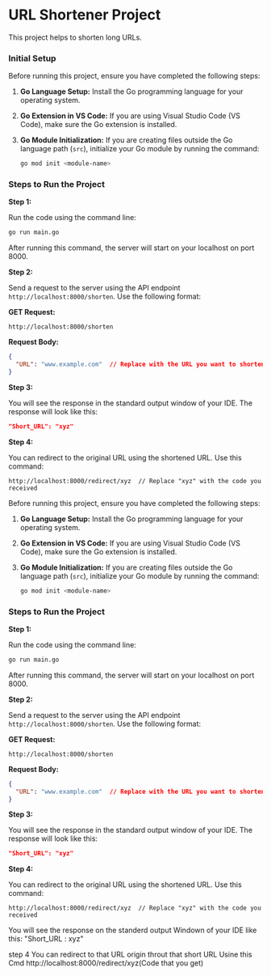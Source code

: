 
# URL Shortener Project

This project helps to shorten long URLs.

### Initial Setup

Before running this project, ensure you have completed the following steps:

1. **Go Language Setup:** Install the Go programming language for your operating system.
2. **Go Extension in VS Code:** If you are using Visual Studio Code (VS Code), make sure the Go extension is installed.
3. **Go Module Initialization:** If you are creating files outside the Go language path (`src`), initialize your Go module by running the command:

   ```bash
   go mod init <module-name>
   ```

### Steps to Run the Project

**Step 1:**

Run the code using the command line:

```bash
go run main.go
```

After running this command, the server will start on your localhost on port 8000.

**Step 2:**

Send a request to the server using the API endpoint `http://localhost:8000/shorten`. Use the following format:

**GET Request:**

```http
http://localhost:8000/shorten
```

**Request Body:**

```json
{
  "URL": "www.example.com"  // Replace with the URL you want to shorten
}
```

**Step 3:**

You will see the response in the standard output window of your IDE. The response will look like this:

```json
"Short_URL": "xyz"
```

**Step 4:**

You can redirect to the original URL using the shortened URL. Use this command:

```http
http://localhost:8000/redirect/xyz  // Replace "xyz" with the code you received
```

Before running this project, ensure you have completed the following steps:

1. **Go Language Setup:** Install the Go programming language for your operating system.
2. **Go Extension in VS Code:** If you are using Visual Studio Code (VS Code), make sure the Go extension is installed.
3. **Go Module Initialization:** If you are creating files outside the Go language path (`src`), initialize your Go module by running the command:

   ```bash
   go mod init <module-name>
   ```

### Steps to Run the Project

**Step 1:**

Run the code using the command line:

```bash
go run main.go
```

After running this command, the server will start on your localhost on port 8000.

**Step 2:**

Send a request to the server using the API endpoint `http://localhost:8000/shorten`. Use the following format:

**GET Request:**

```http
http://localhost:8000/shorten
```

**Request Body:**

```json
{
  "URL": "www.example.com"  // Replace with the URL you want to shorten
}
```

**Step 3:**

You will see the response in the standard output window of your IDE. The response will look like this:

```json
"Short_URL": "xyz"
```

**Step 4:**

You can redirect to the original URL using the shortened URL. Use this command:

```http
http://localhost:8000/redirect/xyz  // Replace "xyz" with the code you received
```

You will see the response on the standerd output Windown of your IDE
like this: "Short_URL : xyz"

step 4 
You can redirect to that URL origin throut that short URL 
Usine this Cmd http://localhost:8000/redirect/xyz(Code that you get)
